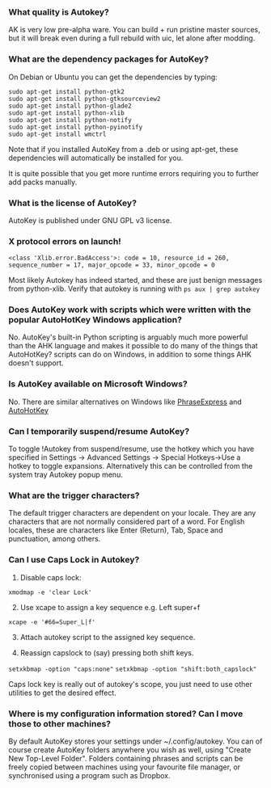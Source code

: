 ### What quality is Autokey?

AK is very low pre-alpha ware. You can build + run pristine master sources,
but it will break even during a full rebuild with uic, let alone after modding.


### What are the dependency packages for AutoKey?
On Debian or Ubuntu you can get the dependencies by typing:

	sudo apt-get install python-gtk2
	sudo apt-get install python-gtksourceview2
	sudo apt-get install python-glade2
	sudo apt-get install python-xlib
	sudo apt-get install python-notify
	sudo apt-get install python-pyinotify
	sudo apt-get install wmctrl

Note that if you installed AutoKey from a .deb or using apt-get, these dependencies will automatically be installed for you.

It is quite possible that you get more runtime errors requiring you to further add packs manually.

### What is the license of AutoKey?
AutoKey is published under GNU GPL v3 license.

### X protocol errors on launch! 
```X protocol error:
<class 'Xlib.error.BadAccess'>: code = 10, resource_id = 260, sequence_number = 17, major_opcode = 33, minor_opcode = 0
```
Most likely Autokey has indeed started, and these are just benign messages from python-xlib. Verify that autokey is running with `ps aux | grep autokey`

### Does AutoKey work with scripts which were written with the popular AutoHotKey Windows application?
No. AutoKey's built-in Python scripting is arguably much more powerful than the AHK language and makes it possible to do many of the things that AutoHotKey? scripts can do on Windows, in addition to some things AHK doesn't support.

### Is AutoKey available on Microsoft Windows?
No. There are similar alternatives on Windows like [PhraseExpress](http://www.phraseexpress.com/) and [AutoHotKey](http://www.autohotkey.com/)

### Can I temporarily suspend/resume AutoKey?
To toggle !Autokey from suspend/resume, use the hotkey which you have specified in Settings -> Advanced Settings -> Special Hotkeys->Use a hotkey to toggle expansions. Alternatively this can be controlled from the system tray Autokey popup menu.

### What are the trigger characters?
The default trigger characters are dependent on your locale. They are any characters that are not normally considered part of a word. For English locales, these are characters like Enter (Return), Tab, Space and punctuation, among others.

### Can I use Caps Lock in Autokey?
1.  Disable caps lock:

`xmodmap -e 'clear Lock'`

2. Use xcape to assign a key sequence e.g. Left super+f

`xcape -e '#66=Super_L|f'`

3. Attach autokey script to the assigned key sequence.

4. Reassign capslock to (say) pressing both shift keys.

`setxkbmap -option "caps:none"`
`setxkbmap -option "shift:both_capslock"`

Caps lock key is really out of autokey's scope, you just need to use other utilities to get the desired effect.

### Where is my configuration information stored? Can I move those to other machines?
By default AutoKey stores your settings under ~/.config/autokey. You can of course create AutoKey folders anywhere you wish as well, using "Create New Top-Level Folder". Folders containing phrases and scripts can be freely copied between machines using your favourite file manager, or synchronised using a program such as Dropbox.
